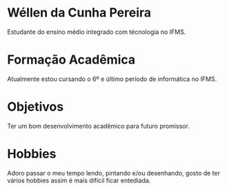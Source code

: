 # Wéllen da Cunha Pereira

Estudante do ensino médio integrado com técnologia no IFMS.

# Formação Acadêmica

Atualmente estou cursando o 6º e último período de informática no IFMS.

# Objetivos

Ter um bom desenvolvimento acadêmico para futuro promissor.

# Hobbies

Adoro passar o meu tempo lendo, pintando e/ou desenhando, gosto de ter vários hobbies assim é mais difícil ficar entediada.